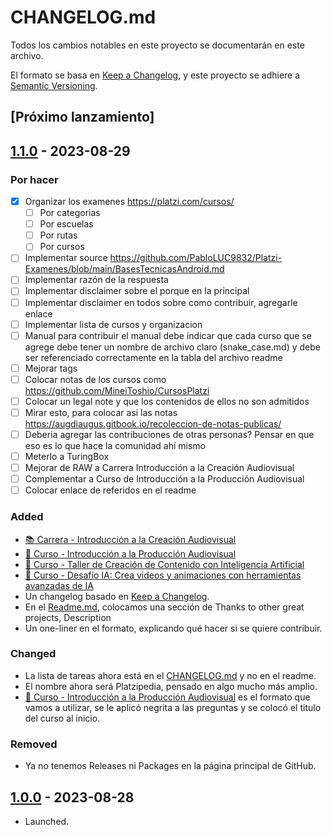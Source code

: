 # CHANGELOG.md

Todos los cambios notables en este proyecto se documentarán en este archivo.

El formato se basa en [Keep a Changelog](https://keepachangelog.com/en/1.0.0/),
y este proyecto se adhiere a [Semantic Versioning](https://semver.org/spec/v2.0.0.html).

## [Próximo lanzamiento]

## [1.1.0]() - 2023-08-29

### Por hacer

- [x] Organizar los examenes https://platzi.com/cursos/
  - [ ] Por categorias
  - [ ] Por escuelas
  - [ ] Por rutas
  - [ ] Por cursos
- [ ] Implementar source https://github.com/PabloLUC9832/Platzi-Examenes/blob/main/BasesTecnicasAndroid.md
- [ ] Implementar razón de la respuesta
- [ ] Implementar disclaimer sobre el porque en la principal
- [ ] Implementar disclaimer en todos sobre como contribuir, agregarle enlace
- [ ] Implementar lista de cursos y organizacion
- [ ] Manual para contribuir el manual debe indicar que cada curso que se agrege debe tener un nombre de archivo claro (snake_case.md) y debe ser referenciado correctamente en la tabla del archivo readme
- [ ] Mejorar tags
- [ ] Colocar notas de los cursos como https://github.com/MineiToshio/CursosPlatzi
- [ ] Colocar un legal note y que los contenidos de ellos no son admitidos
- [ ] Mirar esto, para colocar asi las notas https://augdiaugus.gitbook.io/recoleccion-de-notas-publicas/
- [ ] Deberia agregar las contribuciones de otras personas? Pensar en que eso es lo que hace la comunidad ahí mismo
- [ ] Meterlo a TuringBox
- [ ] Mejorar de RAW a  Carrera Introducción a la Creación Audiovisual
- [ ] Complementar a Curso de Introducción a la Producción Audiovisual
- [ ] Colocar enlace de referidos en el readme

### Added

- [📚 Carrera - Introducción a la Creación Audiovisual](https://github.com/dfzunigah/platzipedia/blob/main/Carrera%20Introducci%C3%B3n%20a%20la%20Creaci%C3%B3n%20Audiovisual.md)
- [📖 Curso - Introducción a la Producción Audiovisual](https://github.com/dfzunigah/platzipedia/blob/main/Curso%20de%20Introducci%C3%B3n%20a%20la%20Producci%C3%B3n%20Audiovisual.md)
- [📖 Curso - Taller de Creación de Contenido con Inteligencia Artificial](https://github.com/dfzunigah/platzipedia/blob/main/Curso%20-%20Taller%20de%20Creaci%C3%B3n%20de%20Contenido%20con%20Inteligencia%20Artificial.md)
- [📖 Curso - Desafío IA: Crea videos y animaciones con herramientas avanzadas de IA](https://github.com/dfzunigah/platzipedia/blob/main/Curso%20-%20Desaf%C3%ADo%20IA%3A%20Crea%20videos%20y%20animaciones%20con%20herramientas%20avanzadas%20de%20IA.md)
- Un changelog basado en [Keep a Changelog](https://keepachangelog.com/en/1.0.0/).
- En el [Readme.md](https://github.com/dfzunigah/platzipedia/blob/main/README.md), colocamos una sección de Thanks to other great projects, Description
- Un one-liner en el formato, explicando qué hacer si se quiere contribuir.

### Changed

- La lista de tareas ahora está en el [CHANGELOG.md](https://github.com/dfzunigah/platzipedia/blob/main/CHANGELOG.md) y no en el readme.
- El nombre ahora será Platzipedia, pensado en algo mucho más amplio.
- [📖 Curso - Introducción a la Producción Audiovisual](https://github.com/dfzunigah/platzipedia/blob/main/Curso%20de%20Introducci%C3%B3n%20a%20la%20Producci%C3%B3n%20Audiovisual.md) es el formato que vamos a utilizar, se le aplicó negrita a las preguntas y se colocó el titulo del curso al inicio.

  
### Removed

- Ya no tenemos Releases ni Packages en la página principal de GitHub.

## [1.0.0]() - 2023-08-28

- Launched.

<!--- Tags
Added for new features.
Changed for changes in existing functionality.
Deprecated for soon-to-be removed features.
Removed for now removed features.
Fixed for any bug fixes.
Security in case of vulnerabilities.
-->
